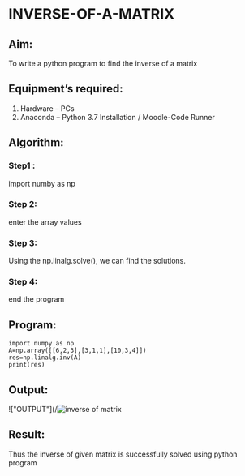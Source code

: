 # INVERSE-OF-A-MATRIX
## Aim:
To write a python program to find the inverse of a matrix
## Equipment’s required:
1. 	Hardware – PCs
2. 	Anaconda – Python 3.7 Installation / Moodle-Code Runner
## Algorithm:
### Step1 : 
import numby as np
### Step 2:
enter the array values
### Step 3: 
Using the np.linalg.solve(), we can find the solutions.
### Step 4: 
end the program

## Program:
```
import numpy as np
A=np.array([[6,2,3],[3,1,1],[10,3,4]])
res=np.linalg.inv(A)
print(res)
```


## Output:
!["OUTPUT"](/![inverse of matrix](https://user-images.githubusercontent.com/120539398/210308001-2575e6d1-18c7-4e63-bd09-72dd944ec92f.png)


## Result:
Thus the inverse of given matrix is successfully solved using python program

